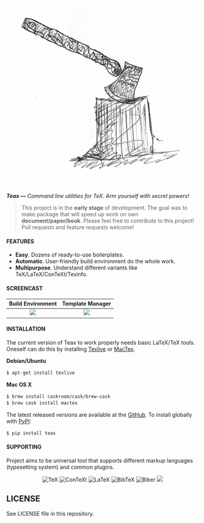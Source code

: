 ![teax = tex + axe](teax.jpeg?raw=true)

_**Teax —** Command line utilities for TeX. Arm yourself with secret powers!_

> This project is in the __early stage__ of development. The goal was to make package that will speed up work on own __document/paper/book__. Please feel free to contribute to this project! Pull requests and feature requests welcome!

#### FEATURES

* **Easy**. Dozens of ready-to-use boilerplates.
* **Automatic**. User-friendly build environment do the whole work.
* **Multipurpose**. Understand different variants like TeX/LaTeX/ConTeXt/Texinfo.

#### SCREENCAST

Build Environment          | Template Manager
:-------------------------:|:-------------------------:
![][1]                     | ![][2]

[1]: https://dl.dropboxusercontent.com/u/103345209/teax_build_example.png
[2]: https://dl.dropboxusercontent.com/u/103345209/teax_new_example.png

#### INSTALLATION

The current version of Teax to work properly needs basic LaTeX/TeX tools. Oneself can do this by installing [Texlive](https://www.tug.org/texlive/) or [MacTex](https://tug.org/mactex/).

__Debian/Ubuntu__

```bash
$ apt-get install texlive
```

__Mac OS X__

```bash
$ brew install caskroom/cask/brew-cask
$ brew cask install mactex
```

The latest released versions are available at the [GitHub](https://github.com/maciejczyzewski/teax). To install globally with [PyPI](https://pypi.python.org/pypi/teax):

```bash
$ pip install teax
```

#### SUPPORTING

Project aims to be universal tool that supports different markup languages (typesetting system) and common plugins.

<div align="center">
  <img src="https://upload.wikimedia.org/wikipedia/commons/thumb/6/68/TeX_logo.svg/640px-TeX_logo.svg.png" width="200px" alt="TeX" />
  <img src="https://upload.wikimedia.org/wikipedia/commons/0/0d/ConTeXt_Unofficial_Logo.svg" width="300px" alt="ConTeXt" />
  <img src="https://upload.wikimedia.org/wikipedia/commons/9/92/LaTeX_logo.svg" width="250px" alt="LaTeX" />
  <img src="https://upload.wikimedia.org/wikipedia/commons/3/30/BibTeX_logo.svg" width="250px" alt="BibTeX" />
  <img src="http://biblatex-biber.sourceforge.net/castor.png" width="300px" alt="Biber" />
  <img src="http://upload.wikimedia.org/wikipedia/commons/4/4b/O_Reilly_Media_logo.svg" width="200px" />
</div>

## LICENSE

See LICENSE file in this repository.
